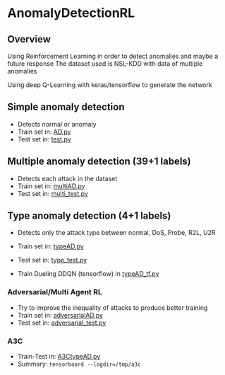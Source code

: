 # AnomalyDetectionRL


## Overview
Using Reinforcement Learning in order to detect anomalies and maybe a future response
The dataset used is NSL-KDD with data of multiple anomalies

Using deep Q-Learning with keras/tensorflow to generate the network
## Simple anomaly detection
- Detects normal or anomaly
- Train set in: [AD.py](https://github.com/gcamfer/Anomaly-ReactionRL/blob/master/Simple/AD.py)
- Test set in: [test.py](https://github.com/gcamfer/Anomaly-ReactionRL/blob/master/Simple/test.py)

## Multiple anomaly detection (39+1 labels)
- Detects each attack in the dataset
- Train set in: [multiAD.py](https://github.com/gcamfer/Anomaly-ReactionRL/blob/master/Multiple/multiAD.py)
- Test set in: [multi_test.py](https://github.com/gcamfer/Anomaly-ReactionRL/blob/master/Multiple/multi_test.py)

## Type anomaly detection (4+1 labels)
- Detects only the attack type between normal, DoS, Probe, R2L, U2R
- Train set in: [typeAD.py](https://github.com/gcamfer/Anomaly-ReactionRL/blob/master/Type/typeAD.py)
- Test set in: [type_test.py](https://github.com/gcamfer/Anomaly-ReactionRL/blob/master/Type/type_test.py)

- Train Dueling DDQN (tensorflow) in [typeAD_tf.py](https://github.com/gcamfer/Anomaly-ReactionRL/blob/master/Type/typeAD_tf.py)

### Adversarial/Multi Agent RL
- Try to improve the inequality of attacks to produce better training
- Train set in: [adversarialAD.py](https://github.com/gcamfer/Anomaly-ReactionRL/blob/master/Multi-agent/adversarialAD.py)
- Test set in: [adversarial_test.py](https://github.com/gcamfer/Anomaly-ReactionRL/blob/master/Multi-agent/adversarial_test.py)

### A3C
- Train-Test in: [A3CtypeAD.py](https://github.com/gcamfer/Anomaly-ReactionRL/blob/master/A3C/A3CtypeAD.py)
- Summary: `tensorboard --logdir=/tmp/a3c`
